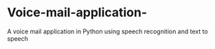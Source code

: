 # Voice-mail-application-
A voice mail application in Python using speech recognition and text to speech
